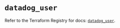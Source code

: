# `datadog_user`

Refer to the Terraform Registry for docs: [`datadog_user`](https://registry.terraform.io/providers/datadog/datadog/3.66.0/docs/resources/user).
